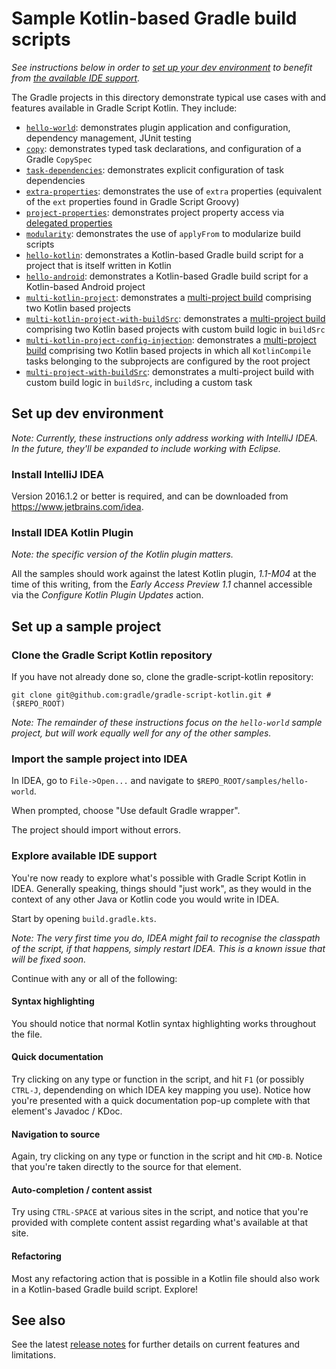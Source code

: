 Sample Kotlin-based Gradle build scripts
========================================

_See instructions below in order to [set up your dev environment](#set-up-dev-environment) to benefit from [the available IDE support](#explore-available-ide-support)._

The Gradle projects in this directory demonstrate typical use cases with and features available in Gradle Script Kotlin. They include:

 - [`hello-world`](./hello-world): demonstrates plugin application and configuration, dependency management, JUnit testing
 - [`copy`](./copy): demonstrates typed task declarations, and configuration of a Gradle `CopySpec`
 - [`task-dependencies`](./task-dependencies): demonstrates explicit configuration of task dependencies
 - [`extra-properties`](./extra-properties): demonstrates the use of `extra` properties (equivalent of the `ext` properties found in Gradle Script Groovy)
 - [`project-properties`](./project-properties): demonstrates project property access via [delegated properties](https://kotlinlang.org/docs/reference/delegated-properties.html)
 - [`modularity`](./modularity): demonstrates the use of `applyFrom` to modularize build scripts
 - [`hello-kotlin`](./hello-kotlin): demonstrates a Kotlin-based Gradle build script for a project that is itself written in Kotlin
 - [`hello-android`](./hello-android): demonstrates a Kotlin-based Gradle build script for a Kotlin-based Android project
 - [`multi-kotlin-project`](./multi-kotlin-project): demonstrates a [multi-project build](https://docs.gradle.org/current/userguide/multi_project_builds.html) comprising two Kotlin based projects
 - [`multi-kotlin-project-with-buildSrc`](./multi-kotlin-project-with-buildSrc): demonstrates a [multi-project build](https://docs.gradle.org/current/userguide/multi_project_builds.html) comprising two Kotlin based projects with custom build logic in `buildSrc`
 - [`multi-kotlin-project-config-injection`](./multi-kotlin-project-config-injection): demonstrates a [multi-project build](https://docs.gradle.org/current/userguide/multi_project_builds.html) comprising two Kotlin based projects in which all `KotlinCompile` tasks belonging to the subprojects are configured by the root project
 - [`multi-project-with-buildSrc`](./multi-project-with-buildSrc): demonstrates a multi-project build with custom build logic in `buildSrc`, including a custom task


Set up dev environment
----------------------

_Note: Currently, these instructions only address working with IntelliJ IDEA. In the future, they'll be expanded to include working with Eclipse._

### Install IntelliJ IDEA

Version 2016.1.2 or better is required, and can be downloaded from https://www.jetbrains.com/idea.

### Install IDEA Kotlin Plugin

_Note: the specific version of the Kotlin plugin matters._

All the samples should work against the latest Kotlin plugin, _1.1-M04_ at the time of this writing, from the _Early Access Preview 1.1_ channel accessible via the _Configure Kotlin Plugin Updates_ action.

Set up a sample project
-----------------------

### Clone the Gradle Script Kotlin repository

If you have not already done so, clone the gradle-script-kotlin repository:

    git clone git@github.com:gradle/gradle-script-kotlin.git # ($REPO_ROOT)

_Note: The remainder of these instructions focus on the `hello-world` sample project, but will work equally well for any of the other samples._

### Import the sample project into IDEA

In IDEA, go to `File->Open...` and navigate to `$REPO_ROOT/samples/hello-world`.

When prompted, choose "Use default Gradle wrapper".

The project should import without errors.

### Explore available IDE support

You're now ready to explore what's possible with Gradle Script Kotlin in IDEA. Generally speaking, things should "just work", as they would in the context of any other Java or Kotlin code you would write in IDEA.

Start by opening `build.gradle.kts`.

_Note: The very first time you do, IDEA might fail to recognise the
classpath of the script, if that happens, simply restart IDEA. This is
a known issue that will be fixed soon._

Continue with any or all of the following:

#### Syntax highlighting

You should notice that normal Kotlin syntax highlighting works throughout the file.

#### Quick documentation

Try clicking on any type or function in the script, and hit `F1` (or possibly `CTRL-J`, dependending on which IDEA key mapping you use). Notice how you're presented with a quick documentation pop-up complete with that element's Javadoc / KDoc.

#### Navigation to source

Again, try clicking on any type or function in the script and hit `CMD-B`. Notice that you're taken directly to the source for that element.

#### Auto-completion / content assist

Try using `CTRL-SPACE` at various sites in the script, and notice that you're provided with complete content assist regarding what's available at that site.

#### Refactoring

Most any refactoring action that is possible in a Kotlin file should also work in a Kotlin-based Gradle build script. Explore!


See also
--------

See the latest [release notes](../../../releases) for further details on current features and limitations.
